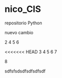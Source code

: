 # nico_CIS
repositorio Python

nuevo cambio

2
4
5
6

<<<<<<< HEAD
3
4
5
6
7

8


sdfsfsdsdfsdfsdfsdf
